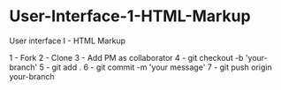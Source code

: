 # User-Interface-1-HTML-Markup
User interface I - HTML Markup

1 - Fork
2 - Clone
3 - Add PM as collaborator
4 - git checkout -b 'your-branch'
5 - git add .
6 - git commit -m 'your message'
7 - git push origin your-branch

